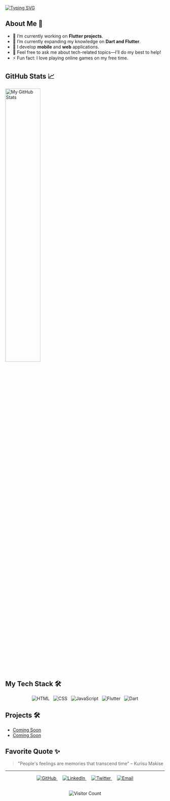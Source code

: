 <a href="https://git.io/typing-svg"><img src="https://readme-typing-svg.demolab.com?font=Poppins&weight=600&size=48&pause=1000&vCenter=true&width=435&lines=Hello%2C+I'm+Ced!" alt="Typing SVG" /></a>

## About Me 🚀

- 🔭 I’m currently working on **Flutter projects**.
- 🌱 I’m currently expanding my knowledge on **Dart and Flutter**.
- 📱 I develop **mobile** and **web** applications.
- 💬 Feel free to ask me about tech-related topics—I’ll do my best to help!
- ⚡ Fun fact: I love playing online games on my free time.

## GitHub Stats 📈

<div>
  <img alt="My GitHub Stats" align="left" width="47%" src="https://github-readme-stats.vercel.app/api?username=iEmced&show_icons=true&theme=ayu-mirage&include_all_commits=true&count_private=true&layout=compact"/>
<!--   <img alt="Top Languages" align="left" width="47%" src="https://github-readme-stats.vercel.app/api/top_langs/?username=iEmced&theme=ayu-mirage&layout=compact"/> -->
</div>

<br clear="both">

## My Tech Stack 🛠️

<div style="display: flex; flex-wrap: wrap; justify-content: center;">
  <img src="https://img.shields.io/badge/HTML-E34F26?style=for-the-badge&logo=html5&logoColor=white" alt="HTML">&nbsp;&nbsp;&nbsp;
  <img src="https://img.shields.io/badge/CSS-1572B6?style=for-the-badge&logo=css3&logoColor=white" alt="CSS">&nbsp;&nbsp;&nbsp;
  <img src="https://img.shields.io/badge/JavaScript-F7DF1E?style=for-the-badge&logo=javascript&logoColor=black" alt="JavaScript">&nbsp;&nbsp;&nbsp;
  <img src="https://img.shields.io/badge/Flutter-02569B?style=for-the-badge&logo=flutter&logoColor=white" alt="Flutter">&nbsp;&nbsp;&nbsp;
  <img src="https://img.shields.io/badge/Dart-0175C2?style=for-the-badge&logo=dart&logoColor=white" alt="Dart">
</div>

## Projects 🛠️

- [Coming Soon](https://github.com/iEmced/project-1)
- [Coming Soon](https://github.com/iEmced/project-2)

## Favorite Quote ✨

> "People's feelings are memories that transcend time" – Kurisu Makise

---

<div align="center">
  <a href="https://github.com/iEmced" target="_blank">
    <img src="https://img.shields.io/badge/GitHub-181717?style=for-the-badge&logo=github&logoColor=white" alt="GitHub">
  </a>
  &nbsp;&nbsp;&nbsp;
  <a href="https://linkedin.com/in/yourprofile" target="_blank">
    <img src="https://img.shields.io/badge/LinkedIn-0077B5?style=for-the-badge&logo=linkedin&logoColor=white" alt="LinkedIn">
  </a>
  &nbsp;&nbsp;&nbsp;
  <a href="https://twitter.com/yourprofile" target="_blank">
    <img src="https://img.shields.io/badge/Twitter-1DA1F2?style=for-the-badge&logo=twitter&logoColor=white" alt="Twitter">
  </a>
  &nbsp;&nbsp;&nbsp;
  <a href="mailto:iemced11@gmail.com" target="_blank">
    <img src="https://img.shields.io/badge/Email-D14836?style=for-the-badge&logo=gmail&logoColor=white" alt="Email">
  </a>
  <br><br>
  <p align="center">
  <img src="https://komarev.com/ghpvc/?username=iEmced&label=Profile%20views&color=0e75b6&style=flat-square&logo=visitor-badge" alt="Visitor Count">
</p>
</div>



